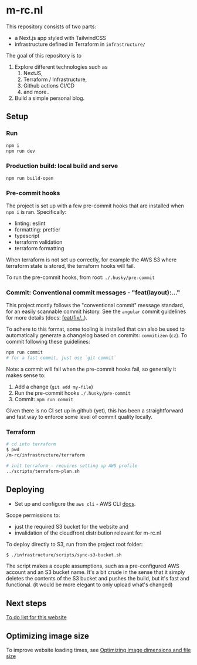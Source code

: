 # m-rc.nl

This repository consists of two parts:

- a Next.js app styled with TailwindCSS
- infrastructure defined in Terraform in `infrastructure/`

The goal of this repository is to

1. Explore different technologies such as
   1. NextJS,
   2. Terraform / Infrastructure,
   3. Github actions CI/CD
   4. and more..
2. Build a simple personal blog.

## Setup

### Run

```sh
npm i
npm run dev
```

### Production build: local build and serve

```
npm run build-open
```

### Pre-commit hooks

The project is set up with a few pre-commit hooks that are installed when `npm i` is ran. Specifically:

- linting: eslint
- formatting: prettier
- typescript
- terraform validation
- terraform formatting

When terraform is not set up correctly, for example the AWS S3 where terraform state is stored, the terraform hooks will fail.

To run the pre-commit hooks, from root: `./.husky/pre-commit`

### Commit: Conventional commit messages - "feat(layout):..."

This project mostly follows the "conventional commit" message standard, for an easily scannable commit history. See the `angular` commit guidelines for more details (docs: [feat/fix/..](https://github.com/angular/angular.js/blob/master/DEVELOPERS.md#type)).

To adhere to this format, some tooling is installed that can also be used to automatically generate a changelog based on commits: `commitizen` (`cz`). To commit following these guidelines:

```sh
npm run commit
# for a fast commit, just use `git commit`
```

Note: a commit will fail when the pre-commit hooks fail, so generally it makes sense to:

1. Add a change (`git add my-file`)
2. Run the pre-commit hooks `./.husky/pre-commit`
3. Commit: `npm run commit`

Given there is no CI set up in github (yet), this has been a straightforward and fast way to enforce some level of commit quality locally.

### Terraform

```sh
# cd into terraform
$ pwd
/m-rc/infrastructure/terraform

# init terraform - requires setting up AWS profile
../scripts/terraform-plan.sh

```

## Deploying

- Set up and configure the `aws cli` - AWS CLI [docs](https://docs.aws.amazon.com/cli/latest/userguide/cli-configure-files.html).

Scope permissions to:

- just the required S3 bucket for the website and
- invalidation of the cloudfront distribution relevant for m-rc.nl

To deploy directly to S3, run from the project root folder:

```sh
$ ./infrastructure/scripts/sync-s3-bucket.sh
```

The script makes a couple assumptions, such as a pre-configured AWS account and an S3 bucket name. It's a bit crude in the sense that it simply deletes the contents of the S3 bucket and pushes the build, but it's fast and functional. (it would be more elegant to only upload what's changed)

## Next steps

[To do list for this website](TODO.md)

## Optimizing image size

To improve website loading times, see [Optimizing image dimensions and file size
](public-unoptimized/OPTIMIZE_IMAGES.md)
